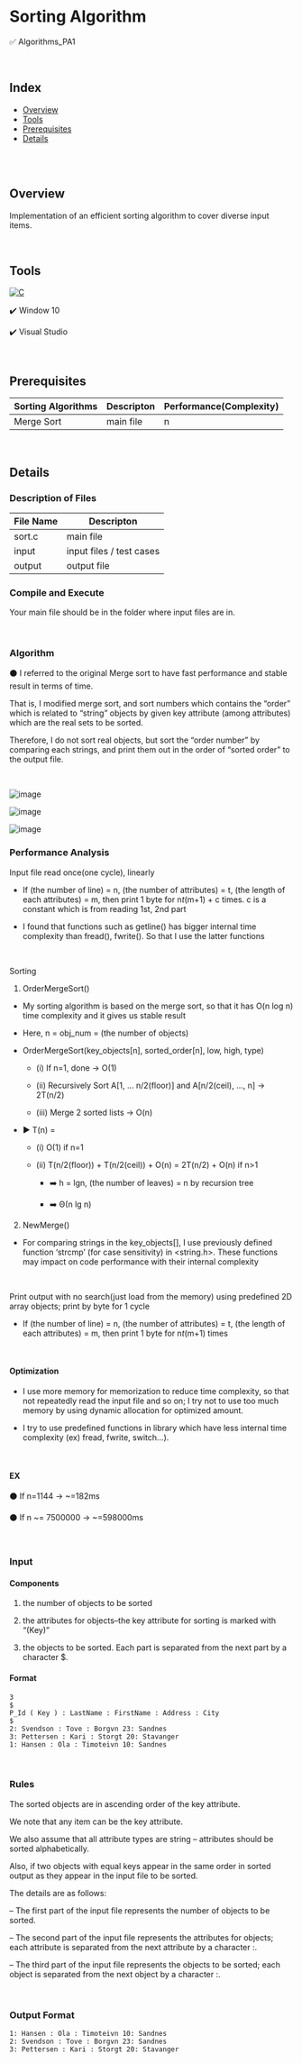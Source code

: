 # Sorting Algorithm
✅ Algorithms_PA1

<br>

## Index
+ [Overview](#ov)
+ [Tools](#with)
+ [Prerequisites](#pre)
+ [Details](#details)

<br><br>

## Overview <a name = "ov"></a>

Implementation of an efficient sorting algorithm to cover diverse input items.


<br>

## Tools <a name = "with"></a>

<a href="https://github.com/search?q=user%3ADenverCoder1+is%3Arepo+language%3Ac"><img alt="C" src="https://img.shields.io/badge/C-2370ED.svg?logo=c&logoColor=white"></a>

✔️ Window 10

✔️ Visual Studio


<br>

## Prerequisites <a name = "pre"></a>

|Sorting Algorithms|Descripton|Performance(Complexity)|
|------|---|------|
|Merge Sort|main file|n|


<br>

## Details <a name = "details"></a>

### Description of Files

|File Name|Descripton|
|------|---|
|sort.c|main file|
|input|input files / test cases|
|output|output file|

### Compile and Execute

Your main file should be in the folder where input files are in.

<br>

### Algorithm

⚫ I referred to the original Merge sort to have fast performance and stable result in terms of time.

That is, I modified merge sort, and sort numbers which contains the “order” which is related to “string” objects by given key attribute (among attributes) which are the real sets to be sorted. 

Therefore, I do not sort real objects, but sort the “order number” by comparing each strings, and print them out in the order of “sorted order” to the output file.



<br>

![image](https://user-images.githubusercontent.com/64342804/129051769-2b3b8a7d-ff99-425f-928c-eb78a65bda4b.png)

![image](https://user-images.githubusercontent.com/64342804/129051834-45ad2e4b-9de3-4861-b829-a6ce6a7809df.png)

![image](https://user-images.githubusercontent.com/64342804/129051870-444296a5-b649-45bc-9042-5d3d85134104.png)



### Performance Analysis

Input file read once(one cycle), linearly

-	If (the number of line) = n, (the number of attributes) = t, (the length of each attributes) = m, then print 1 byte for n*t*(m+1) + c times. c is a constant which is from reading 1st, 2nd part

-	I found that functions such as getline() has bigger internal time complexity than fread(), fwrite(). So that I use the latter functions

<br>

Sorting

1. OrderMergeSort()

-	My sorting algorithm is based on the merge sort, so that it has O(n log n) time complexity and it gives us stable result

-	Here, n = obj_num = (the number of objects)
	
-	OrderMergeSort(key_objects[n], sorted_order[n], low, high, type)
	
    - (i)	If n=1, done  -> O(1)
  
    - (ii)	Recursively Sort A[1, … n/2(floor)] and A[n/2(ceil), …, n]  -> 2T(n/2)
  
    - (iii)	Merge 2 sorted lists  -> O(n)
  
  - ▶️ T(n) =
  
    - (i)	O(1) if n=1
    
    - (ii)	T(n/2(floor)) + T(n/2(ceil)) + O(n) = 2T(n/2) + O(n) if n>1
 
      - ➡️ h = lgn, (the number of leaves) = n by recursion tree
      
      - ➡️ Θ(n lg n)
      
2. NewMerge()

-	For comparing strings in the key_objects[], I use previously defined function ‘strcmp’ (for case sensitivity) in <string.h>. These functions may impact on code performance with their internal complexity

<br>

Print output with no search(just load from the memory) using predefined 2D array objects; print by byte for 1 cycle

-	If (the number of line) = n, (the number of attributes) = t, (the length of each attributes) = m, then print 1 byte for n*t*(m+1) times

<br>

#### Optimization

-	I use more memory for memorization to reduce time complexity, so that not repeatedly read the input file and so on; I try not to use too much memory by using dynamic allocation for optimized amount.

-	I try to use predefined functions in library which have less internal time complexity (ex) fread, fwrite, switch…).

<br>

#### EX

⚫ If n=1144 -> ~=182ms

⚫ If n ~= 7500000 -> ~=598000ms

<br>



### Input <a name="inputF"></a>

#### Components

1. the number of objects to be sorted

2. the attributes for objects–the key attribute for sorting is marked with “(Key)”
 
3.   the objects to be sorted. Each part is separated from the next part by a character $.


    
#### Format
  
  ```
3
$
P_Id ( Key ) : LastName : FirstName : Address : City
$
2: Svendson : Tove : Borgvn 23: Sandnes
3: Pettersen : Kari : Storgt 20: Stavanger
1: Hansen : Ola : Timoteivn 10: Sandnes

  ```

<br>

### Rules

The sorted objects are in ascending order of the key attribute. 

We note that any item can be the key attribute. 

We also assume that all attribute types are string – attributes should be sorted alphabetically. 

Also, if two objects with equal keys appear in the same order in sorted output as they appear in the input file to be sorted. 

The details are as follows:

– The first part of the input file represents the number of objects to be sorted.

– The second part of the input file represents the attributes for objects; each attribute is separated from the next attribute by a character :.

– The third part of the input file represents the objects to be sorted; each object is separated from the next object by a character :.

<br>
  
### Output Format
 
  ```
1: Hansen : Ola : Timoteivn 10: Sandnes
2: Svendson : Tove : Borgvn 23: Sandnes
3: Pettersen : Kari : Storgt 20: Stavanger

  ```
